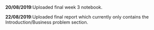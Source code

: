**20/08/2019**:Uploaded final week 3 notebook.

**22/08/2019**:Uploaded final report which currently only contains the Introduction/Business problem section.
